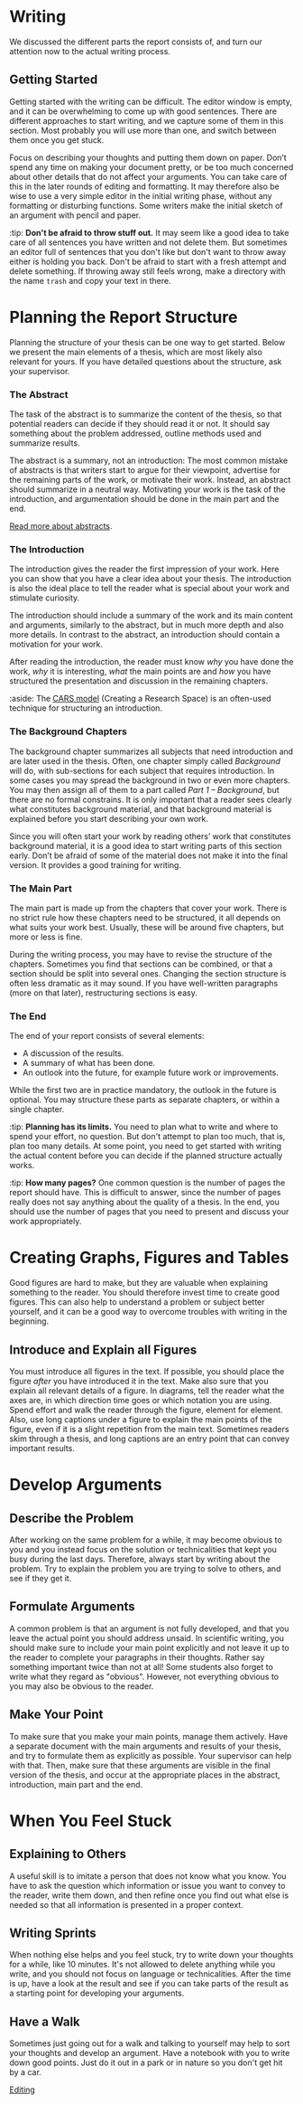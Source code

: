 # Writing

We discussed the different parts the report consists of, and turn our attention now to the actual writing process. 

## Getting Started

Getting started with the writing can be difficult. The editor window is empty, and it can be overwhelming to come up with good sentences. There are different approaches to start writing, and we capture some of them in this section. Most probably you will use more than one, and switch between them once you get stuck. 

Focus on describing your thoughts and putting them down on paper. Don’t spend any time on making your document pretty, or be too much concerned about other details that do not affect your arguments. You can take care of this in the later rounds of editing and formatting. It may therefore also be wise to use a very simple editor in the initial writing phase, without any formatting or disturbing functions. Some writers make the initial sketch of an argument with pencil and paper.

:tip: **Don't be afraid to throw stuff out.** It may seem like a good idea to take care of all sentences you have written and not delete them. But sometimes an editor full of sentences that you don't like but don't want to throw away either is holding you back. Don't be afraid to start with a fresh attempt and delete something. If throwing away still feels wrong, make a directory with the name `trash` and copy your text in there.


# Planning the Report Structure

Planning the structure of your thesis can be one way to get started. 
Below we present the main elements of a thesis, which are most likely also relevant for yours. If you have detailed questions about the structure, ask your supervisor.

### The Abstract

The task of the abstract is to summarize the content of the thesis, so that potential readers can decide if they should read it or not. It should say something about the problem addressed, outline methods used and summarize results.

The abstract is a summary, not an introduction: The most common mistake of abstracts is that writers start to argue for their viewpoint,  advertise for the remaining parts of the work, or motivate their work. Instead, an abstract should summarize in a neutral way. Motivating your work is the task of the introduction, and argumentation should be done in the main part and the end.

[Read more about abstracts](http://libguides.usc.edu/writingguide/abstract).

### The Introduction

The introduction gives the reader the first impression of your work. Here you can show that you have a clear idea about your thesis. The introduction is also the ideal place to tell the reader what is special about your work and stimulate curiosity.

The introduction should include a summary of the work and its main content and arguments, similarly to the abstract, but in much more depth and also more details. In contrast to the abstract, an introduction should contain a motivation for your work.

After reading the introduction, the reader must know *why* you have done the work, *why* it is interesting, *what* the main points are and *how* you have structured the presentation and discussion in the remaining chapters.

:aside: The <a href="http://libguides.usc.edu/writingguide/CARS">CARS model</a> (Creating a Research Space) is an often-used technique for structuring an introduction.


### The Background Chapters

The background chapter summarizes all subjects that need introduction and are later used in the thesis. Often, one chapter simply called *Background* will do, with sub-sections for each subject that requires introduction. In some cases you may spread the background in two or even more chapters. You may then assign all of them to a part called *Part 1 – Background*, but there are no formal constrains. It is only important that a reader sees clearly what constitutes background material, and that background material is explained before you start describing your own work.

Since you will often start your work by reading others’ work that constitutes background material, it is a good idea to start writing parts of this section early. Don’t be afraid of some of the material does not make it into the final version.  It provides a good training for writing.

### The Main Part

The main part is made up from the chapters that cover your work. There is no strict rule how these chapters need to be structured, it all depends on what suits your work best. Usually, these will be around five chapters, but more or less is fine.

During the writing process, you may have to revise the structure of the chapters. Sometimes you find that sections can be combined, or that a section should be split into several ones. Changing the section structure is often less dramatic as it may sound. If you have well-written paragraphs (more on that later), restructuring sections is easy.

### The End

The end of your report consists of several elements:

  - A discussion of the results.
  - A summary of what has been done.
  - An outlook into the future, for example future work or improvements.

While the first two are in practice mandatory, the outlook in the future is optional. You may structure these parts as separate chapters, or within a single chapter.

:tip: **Planning has its limits.** You need to plan what to write and where to spend your effort, no question.
But don't attempt to plan too much, that is, plan too many details.
At some point, you need to get started with writing the actual content before you can decide if the planned structure actually works.


:tip: **How many pages?** One common question is the number of pages the report should have. This is difficult to answer, since the number of pages really does not say anything about the quality of a thesis. In the end, you should use the number of pages that you need to present and discuss your work appropriately.


# Creating Graphs, Figures and Tables

Good figures are hard to make, but they are valuable when explaining something to the reader. You should therefore invest time to create good figures.
This can also help to understand a problem or subject better yourself, and it can be a good way to overcome troubles with writing in the beginning.

## Introduce and Explain all Figures

You must introduce all figures in the text. If possible, you should place the figure *after* you have introduced it in the text. Make also sure that you explain all relevant details of a figure. In diagrams, tell the reader what the axes are, in which direction time goes or which notation you are using. Spend effort and walk the reader through the figure, element for element. Also, use long captions under a figure to explain the main points of the figure, even if it is a slight repetition from the main text. Sometimes readers skim through a thesis, and long captions are an entry point that can convey important results.


# Develop Arguments

## Describe the Problem

After working on the same problem for a while, it may become obvious to you and you instead focus on the solution or technicalities that kept you busy during the last days. Therefore, always start by writing about the problem. Try to explain the problem you are trying to solve to others, and see if they get it. 

## Formulate Arguments

A common problem is that an argument is not fully developed, and  that you leave the actual point you should address unsaid. In scientific writing, you should make sure to include your main point explicitly and not leave it up to the reader to complete your paragraphs in their thoughts. Rather say something important twice than not at all! Some students also forget to write what they regard as "obvious". However, not everything obvious to you may also be obvious to the reader. 


## Make Your Point

To make sure that you make your main points, manage them actively. Have a separate document with the main arguments and results of your thesis, and try to formulate them as explicitly as possible. Your supervisor can help with that. Then, make sure that these arguments are visible in the final version of the thesis, and occur at the appropriate places in the abstract, introduction, main part and the end.


# When You Feel Stuck

## Explaining to Others

A useful skill is to imitate a person that does not know what you know. You have to ask the question which information or issue you want to convey to the reader, write them down, and then refine once you find out what else is needed so that all information is presented in a proper context. 


## Writing Sprints

When nothing else helps and you feel stuck, try to write down your thoughts for a while, like 10 minutes. It's not allowed to delete anything while you write, and you should not focus on language or technicalities. After the time is up, have a look at the result and see if you can take parts of the result as a starting point for developing your arguments. 


## Have a Walk

Sometimes just going out for a walk and talking to yourself may help to sort your thoughts and develop an argument. 
Have a notebook with you to write down good points.
Just do it out in a park or in nature so you don't get hit by a car.

<a type="button" href="editing.html" class="btn btn-outline-secondary float-right">Editing <i class="fas fa-arrow-right"></i></a>